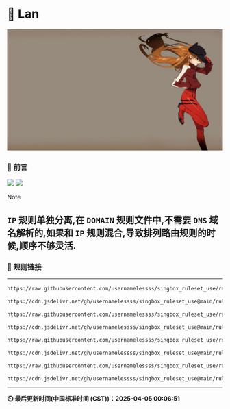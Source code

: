 
# 🧸 Lan
![](https://raw.githubusercontent.com/usernamelessss/picture-bed/main/images/202504042256831.jpg)
### 📣 前言
![](https://shields.io/badge/-移除重复规则-ff69b4) ![](https://shields.io/badge/-IP&nbsp;规则单独存放不与&nbsp;DOMAIN&nbsp;等混合-green)
> [!NOTE]
**`IP` 规则单独分离,在 `DOMAIN` 规则文件中,不需要 `DNS` 域名解析的,如果和 `IP` 规则混合,导致排列路由规则的时候,顺序不够灵活.**
---

###  🔗 规则链接
---

```url
https://raw.githubusercontent.com/usernamelessss/singbox_ruleset_use/refs/heads/main/rule/Lan/Lan_IP.json
```

```url
https://cdn.jsdelivr.net/gh/usernamelessss/singbox_ruleset_use@main/rule/Lan/Lan_IP.json
```

```url
https://raw.githubusercontent.com/usernamelessss/singbox_ruleset_use/refs/heads/main/rule/Lan/Lan_IP.srs
```

```url
https://cdn.jsdelivr.net/gh/usernamelessss/singbox_ruleset_use@main/rule/Lan/Lan_IP.srs
```

```url
https://raw.githubusercontent.com/usernamelessss/singbox_ruleset_use/refs/heads/main/rule/Lan/Lan_No_IP.json
```

```url
https://cdn.jsdelivr.net/gh/usernamelessss/singbox_ruleset_use@main/rule/Lan/Lan_No_IP.json
```

```url
https://raw.githubusercontent.com/usernamelessss/singbox_ruleset_use/refs/heads/main/rule/Lan/Lan_No_IP.srs
```

```url
https://cdn.jsdelivr.net/gh/usernamelessss/singbox_ruleset_use@main/rule/Lan/Lan_No_IP.srs
```

---
**⏲️ 最后更新时间(中国标准时间 (CST))：2025-04-05 00:06:51**